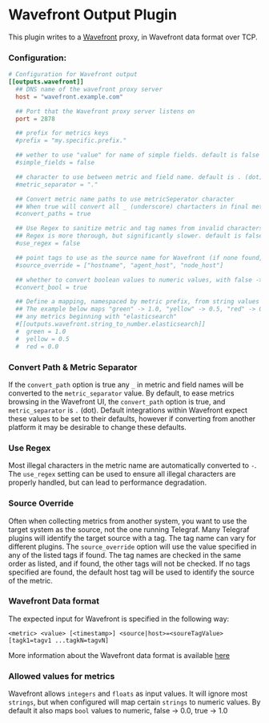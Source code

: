# Wavefront Output Plugin

This plugin writes to a [Wavefront](https://www.wavefront.com) proxy, in Wavefront data format over TCP.


### Configuration:

```toml
# Configuration for Wavefront output 
[[outputs.wavefront]]
  ## DNS name of the wavefront proxy server
  host = "wavefront.example.com"

  ## Port that the Wavefront proxy server listens on
  port = 2878

  ## prefix for metrics keys
  #prefix = "my.specific.prefix."

  ## wether to use "value" for name of simple fields. default is false
  #simple_fields = false

  ## character to use between metric and field name. default is . (dot)
  #metric_separator = "."

  ## Convert metric name paths to use metricSeperator character
  ## When true will convert all _ (underscore) chartacters in final metric name. default is true
  #convert_paths = true

  ## Use Regex to sanitize metric and tag names from invalid characters
  ## Regex is more thorough, but significantly slower. default is false
  #use_regex = false

  ## point tags to use as the source name for Wavefront (if none found, host will be used)
  #source_override = ["hostname", "agent_host", "node_host"]

  ## whether to convert boolean values to numeric values, with false -> 0.0 and true -> 1.0. default is true
  #convert_bool = true

  ## Define a mapping, namespaced by metric prefix, from string values to numeric values
  ## The example below maps "green" -> 1.0, "yellow" -> 0.5, "red" -> 0.0 for
  ## any metrics beginning with "elasticsearch"
  #[[outputs.wavefront.string_to_number.elasticsearch]]
  #  green = 1.0
  #  yellow = 0.5
  #  red = 0.0
```


### Convert Path & Metric Separator
If the `convert_path` option is true any `_` in metric and field names will be converted to the `metric_separator` value. 
By default, to ease metrics browsing in the Wavefront UI, the `convert_path` option is true, and `metric_separator` is `.` (dot). 
Default integrations within Wavefront expect these values to be set to their defaults, however if converting from another platform
it may be desirable to change these defaults.


### Use Regex
Most illegal characters in the metric name are automatically converted to `-`.  
The `use_regex` setting can be used to ensure all illegal characters are properly handled, but can lead to performance degradation.


### Source Override
Often when collecting metrics from another system, you want to use the target system as the source, not the one running Telegraf. 
Many Telegraf plugins will identify the target source with a tag. The tag name can vary for different plugins. The `source_override`
option will use the value specified in any of the listed tags if found. The tag names are checked in the same order as listed, 
and if found, the other tags will not be checked. If no tags specified are found, the default host tag will be used to identify the 
source of the metric.


### Wavefront Data format
The expected input for Wavefront is specified in the following way:
```
<metric> <value> [<timestamp>] <source|host>=<soureTagValue> [tagk1=tagv1 ...tagkN=tagvN]
```
More information about the Wavefront data format is available [here](https://community.wavefront.com/docs/DOC-1031)


### Allowed values for metrics
Wavefront allows `integers` and `floats` as input values.  It will ignore most `strings`, but when configured
will map certain `strings` to numeric values.  By default it also maps `bool` values to numeric, false -> 0.0, 
true -> 1.0